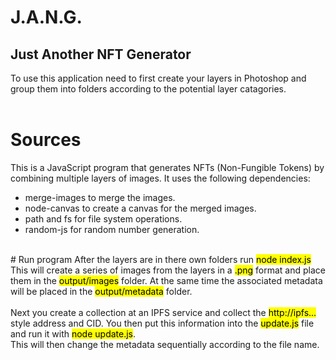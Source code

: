 # J.A.N.G.
## Just Another NFT Generator

To use this application need to first create your layers in Photoshop and group them into folders according to the potential layer catagories.
<br>
<br>
# Sources
This is a JavaScript program that generates NFTs (Non-Fungible Tokens) by combining multiple layers of images. It uses the following dependencies:

* merge-images to merge the images.<br>
* node-canvas to create a canvas for the merged images.<br>
* path and fs for file system operations.<br>
* random-js for random number generation.<br>
<br>
# Run program
After the layers are in there own folders run <mark>node index.js</mark>
<br>
This will create a series of images from the layers in a <mark>.png</mark> format and place them in the <mark>output/images</mark> folder. At the same time the associated metadata will be placed in the <mark>output/metadata</mark> folder.
<br> 
<br> 
Next you create a collection at an IPFS service and collect the <mark>http://ipfs...</mark> style address and CID. You then put this information into the <mark>update.js</mark> file and run it with <mark>node update.js</mark>.
<br> 
This will then change the metadata sequentially according to the file name.
